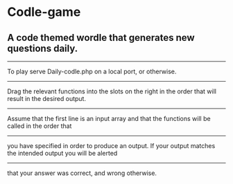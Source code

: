 # Codle-game
## A code themed wordle that generates new questions daily.
***
To play serve Daily-codle.php on a local port, or otherwise.
***
Drag the relevant functions into the slots on the right in the order that will result in the desired output. 
***
Assume that the first line is an input array and that the functions will be called in the order that
***
you have specified in order to produce an output. If your output matches the intended output you will be alerted
***
that your answer was correct, and wrong otherwise.

